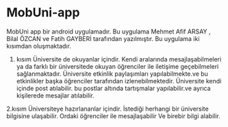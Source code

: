 # MobUni-app
MobUni app bir android uygulamadır.
Bu uygulama Mehmet Afif ARSAY , Bilal ÖZCAN  ve Fatih GAYBERİ tarafından yazılmıştır.
Bu uygulama iki kısımdan oluşmaktadır.

1. kısım
  Üniversite de okuyanlar içindir.
   Kendi aralarında mesajlaşabilmeleri ya da farklı bir üniversitede okuyan öğrenciler ile iletişime geçebilmeleri sağlanmaktadır.
   Üniversite etkinlik paylaşımları yapılabilmekte.ve bu etkinlikler başka öğrenciler tarafından izlenebilmektedir.
   Üniversite kendi içinde post atılabilir. bu postlar altında tartışmalar yapılabilir.ve ayrıca kişilerede mesajlar atılabilir.

2.kısım
  Üniversiteye hazırlananlar içindir.
    İstediği herhangi bir üniversite bilgisine ulaşabilir.
    Ordaki öğrenciler ile mesajlaşabilir Ve birebir bilgi alabilir.
 
